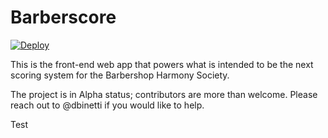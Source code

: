 # Barberscore

[![Deploy](https://www.herokucdn.com/deploy/button.svg)](https://heroku.com/deploy)


This is the front-end web app that powers what is intended to be the next scoring system for the Barbershop Harmony Society.

The project is in Alpha status; contributors are more than welcome.  Please reach out to @dbinetti if you would like to help.

Test
